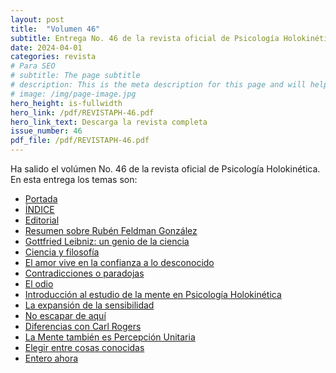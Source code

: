 ```yaml
---
layout: post
title:  "Volumen 46"
subtitle: Entrega No. 46 de la revista oficial de Psicología Holokinética
date: 2024-04-01
categories: revista
# Para SEO
# subtitle: The page subtitle
# description: This is the meta description for this page and will help it appear in search engines
# image: /img/page-image.jpg
hero_height: is-fullwidth
hero_link: /pdf/REVISTAPH-46.pdf
hero_link_text: Descarga la revista completa
issue_number: 46
pdf_file: /pdf/REVISTAPH-46.pdf
---
```


Ha salido el volúmen No. 46 de la revista oficial de Psicología Holokinética. 
En esta entrega los temas son:


- [Portada](/pdf/REVISTAPH-46.pdf#page=1)
- [ÍNDICE](/pdf/REVISTAPH-46.pdf#page=3)
- [Editorial](/pdf/REVISTAPH-46.pdf#page=4)
- [Resumen sobre Rubén Feldman González](/pdf/REVISTAPH-46.pdf#page=5)
- [Gottfried Leibniz: un genio de la ciencia](/pdf/REVISTAPH-46.pdf#page=7)
- [Ciencia y filosofía](/pdf/REVISTAPH-46.pdf#page=15)
- [El amor vive en la confianza a lo desconocido](/pdf/REVISTAPH-46.pdf#page=17)
- [Contradicciones o paradojas](/pdf/REVISTAPH-46.pdf#page=19)
- [El odio](/pdf/REVISTAPH-46.pdf#page=21)
- [Introducción al estudio de la mente en Psicología Holokinética](/pdf/REVISTAPH-46.pdf#page=22)
- [La expansión de la sensibilidad](/pdf/REVISTAPH-46.pdf#page=29)
- [No escapar de aquí](/pdf/REVISTAPH-46.pdf#page=35)
- [Diferencias con Carl Rogers](/pdf/REVISTAPH-46.pdf#page=37)
- [La Mente también es Percepción Unitaria](/pdf/REVISTAPH-46.pdf#page=41)
- [Elegir entre cosas conocidas](/pdf/REVISTAPH-46.pdf#page=42)
- [Entero ahora](/pdf/REVISTAPH-46.pdf#page=43)

